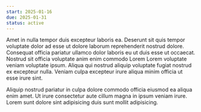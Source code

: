 ```yaml
---
start: 2025-01-16
due: 2025-01-31
status: active
---
```


Amet in nulla tempor duis excepteur laboris ea. Deserunt sit quis tempor voluptate dolor ad esse ut dolore laborum reprehenderit nostrud dolore. Consequat officia pariatur ullamco dolor laboris eu ut duis esse ut occaecat. Nostrud sit officia voluptate anim enim commodo Lorem Lorem voluptate veniam voluptate ipsum. Aliqua qui nostrud aliquip voluptate fugiat nostrud ex excepteur nulla. Veniam culpa excepteur irure aliqua minim officia ut esse irure sint.

Aliquip nostrud pariatur in culpa dolore commodo officia eiusmod ea aliqua enim amet. Ut irure consectetur aute cillum magna in ipsum veniam irure. Lorem sunt dolore sint adipisicing duis sunt mollit adipisicing.
